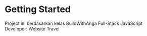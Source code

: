 # Getting Started

Project ini berdasarkan kelas BuildWithAnga Full-Stack JavaScript Developer: Website Travel



